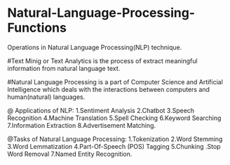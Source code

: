 # Natural-Language-Processing-Functions
Operations in  Natural Language Processing(NLP) technique. 

#Text Minig or Text Analytics is the process of extract meaningful information from natural language text.

#Natural Language Processing is a part of Computer Science and Artificial Intelligence which deals with the interactions between computers and human(natural) languages.

@ Applications of NLP: 1.Sentiment Analysis  2.Chatbot  3.Speech Recognition 4.Machine Translation 
                       5.Spell Checking 6.Keyword Searching 7.Information Extraction 8.Advertisement Matching.

@Tasks of Natural Language Processing: 1.Tokenization 2.Word Stemming 3.Word Lemmatization 4.Part-Of-Speech (POS) Tagging
                                       5.Chunking .Stop Word Removal 7.Named Entity Recognition.






